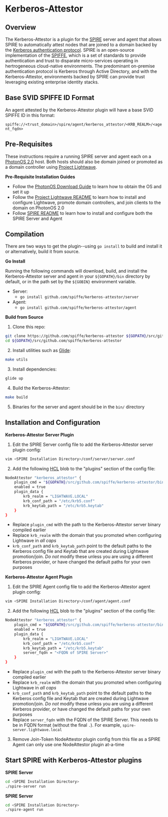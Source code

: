 Kerberos-Attestor
==

Overview
--

The Kerberos-Attestor is a plugin for the [SPIRE][spire] server and agent that allows SPIRE to automatically attest nodes that are joined to a domain backed by the [Kerberos authentication protocol][kerberos].  SPIRE is an open-source implementation of the [SPIFFE][spiffe], which is a set of standards to provide authentication and trust to disparate micro-services operating in hertrogeneous cloud-native environments.  The predominant on-premise authentication protocol is Kerberos through Active Directory, and with the Kerberos-Attestor, environments backed by SPIRE can provide trust leveraging existing enterprise identity stacks.

Base SVID SPIFFE ID Format
--

An agent attested by the Kerberos-Attestor plugin will have a base SVID SPIFFE ID in this format:

  `spiffe://<trust_domain>/spire/agent/kerberos_attestor/<KRB_REALM>/<agent_fqdn>`

Pre-Requisites
--

These instructions require a running SPIRE server and agent each on a [PhotonOS 2.0][photonos] host.  Both hosts should also be domain joined or promoted as a domain controller using [Project Lightwave][lightwave].

**Pre-Requisite Installation Guides**

* Follow the [PhotonOS Download Guide][photonos-download] to learn how to obtain the OS and set it up
* Follow the [Project Lightwave README][lightwave-readme] to learn how to install and configure Lightwave, promote domain controllers, and join clients to the domain on PhotonOS 2.0
* Follow [SPIRE README][spire-readme] to learn how to install and configure both the SPIRE Server and Agent

Compilation
--

There are two ways to get the plugin--using `go install` to build and install it or alternatively, build it from source.

**Go Install**

Running the following commands will download, build, and install the Kerberos-Attestor server and agent in your `${GOPATH}/bin` directory by default, or in the path set by the `${GOBIN}` environment variable.

* Server:
  * `go install github.com/spiffe/kerberos-attestor/server`
* Agent:
  * `go install github.com/spiffe/kerberos-attestor/agent`

**Build from Source**

1. Clone this repo:

  ```bash
  git clone https://github.com/spiffe/kerberos-attestor ${GOPATH}/src/github.com/spiffe/kerberos-attestor
  cd ${GOPATH}/src/github.com/spiffe/kerberos-attestor
  ```

2. Install utilities such as [Glide][glide]:

  ```bash
  make utils
  ```

3. Install dependencies:

  ```bash
  glide up
  ```

4. Build the Kerberos-Attestor:

  ```bash
  make build
  ```

5. Binaries for the server and agent should be in the `bin/` directory

Installation and Configuration
--

**Kerberos-Attestor Server Plugin**

1. Edit the SPIRE Server config file to add the Kerberos-Attestor server plugin config:

  ```bash
  vim <SPIRE Installation Directory>/conf/server/server.conf
  ```

2. Add the following [HCL][hcl] blob to the "plugins" section of the config file:

  ```bash
  NodeAttestor "kerberos_attestor" {
      plugin_cmd = "${GOPATH}/src/github.com/spiffe/kerberos-attestor/bin/server"
      enabled = true
      plugin_data {
          krb_realm = "LIGHTWAVE.LOCAL"
          krb_conf_path = "/etc/krb5.conf"
          krb_keytab_path = "/etc/krb5.keytab"
      }
  }
  ```
  * Replace `plugin_cmd` with the path to the Kerberos-Attestor server binary compiled earlier
  * Replace `krb_realm` with the domain that you promoted when configuring Lightwave in _all caps_
  * `krb_conf_path` and `krb_keytab_path` point to the default paths to the Kerberos config file and Keytab that are created during Lightwave promotion/join.  _Do not_ modify these unless you are using a different Kerberos provider, or have changed the default paths for your own purposes

**Kerberos-Attestor Agent Plugin**

1. Edit the SPIRE Agent config file to add the Kerberos-Attestor agent plugin config:

  ```bash
  vim <SPIRE Installation Directory>/conf/agent/agent.conf
  ```

2. Add the following [HCL][hcl] blob to the "plugins" section of the config file:

  ```bash
  NodeAttestor "kerberos_attestor" {
      plugin_cmd = "${GOPATH}/src/github.com/spiffe/kerberos-attestor/bin/agent"
      enabled = true
      plugin_data {
          krb_realm = "LIGHTWAVE.LOCAL"
          krb_conf_path = "/etc/krb5.conf"
          krb_keytab_path = "/etc/krb5.keytab"
          server_fqdn = "<FQDN of SPIRE Server>"
      }
  }
  ```
  * Replace `plugin_cmd` with the path to the Kerberos-Attestor server binary compiled earlier
  * Replace `krb_realm` with the domain that you promoted when configuring Lightwave in _all caps_
  * `krb_conf_path` and `krb_keytab_path` point to the default paths to the Kerberos config file and Keytab that are created during Lightwave promotion/join.  _Do not_ modify these unless you are using a different Kerberos provider, or have changed the default paths for your own purposes
  * Replace `server_fqdn` with the FQDN of the SPIRE Server.  This needs to be in FQDN format (without the final `.`).  For example, `spire-server.lightwave.local`

3. Remove Join-Token NodeAttestor plugin config from this file as a SPIRE Agent can only use one NodeAttestor plugin at-a-time

Start SPIRE with Kerberos-Attestor plugins
--

**SPIRE Server**

```bash
cd <SPIRE Installation Directory>
./spire-server run
```

**SPIRE Server**

```bash
cd <SPIRE Installation Directory>
./spire-agent run
```


[spire]: https://github.com/spiffe/spire
[spire-readme]: https://github.com/spiffe/spire/blob/master/README.md
[spiffe]: https://github.com/spiffe/spiffe
[lightwave]: https://github.com/vmware/lightwave/
[lightwave-readme]: https://github.com/vmware/lightwave/blob/dev/README.md
[photonos]: https://github.com/vmware/photon
[photonos-download]: https://github.com/vmware/photon/wiki/Downloading-Photon-OS
[kerberos]: https://en.wikipedia.org/wiki/Kerberos_(protocol)
[go]: https://golang.org/
[go-install]: https://golang.org/doc/install
[glide]: https://github.com/Masterminds/glide
[hcl]: https://github.com/hashicorp/hcl
